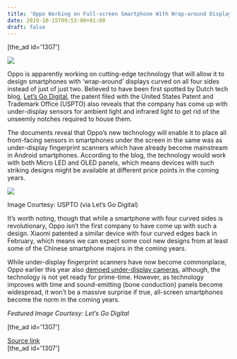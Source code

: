```yaml
---
title: 'Oppo Working on Full-screen Smartphone With Wrap-around Display'
date: 2019-10-15T09:53:00+01:00
draft: false
---
```


\[the\_ad id='1307'\]  
  

  
![](https://beebom.com/wp-content/uploads/2019/10/oppo-wrap-around-concept-render-website.jpg)

Oppo is apparently working on cutting-edge technology that will allow it to design smartphones with ‘wrap-around’ displays curved on all four sides instead of just of just two. Believed to have been first spotted by Dutch tech blog, [Let’s Go Digital](https://nl.letsgodigital.org/smartphones/oppo-telefoon-gebogen-display/), the patent filed with the United States Patent and Trademark Office (USPTO) also reveals that the company has come up with under-display sensors for ambient light and infrared light to get rid of the unseemly notches required to house them.  

The documents reveal that Oppo’s new technology will enable it to place all front-facing sensors in smartphones under the screen in the same was as under-display fingerprint scanners which have already become mainstream in Android smartphones. According to the blog, the technology would work with both Micro LED and OLED panels, which means devices with such striking designs might be available at different price points in the coming years.  

![](https://beebom.com/wp-content/uploads/2019/10/oppo-wrap-around-patent-body.jpg)

Image Courtesy: USPTO (via Let’s Go Digital)

It’s worth noting, though that while a smartphone with four curved sides is revolutionary, Oppo isn’t the first company to have come up with such a design. Xiaomi patented a similar device with four curved edges back in February, which means we can expect some cool new designs from at least some of the Chinese smartphone majors in the coming years.  

While under-display fingerprint scanners have now become commonplace, Oppo earlier this year also [demoed under-display cameras](https://beebom.com/how-oppo-under-screen-camera-works-camera-sample/), although, the technology is not yet ready for prime-time. However, as technology improves with time and sound-emitting (bone conduction) panels become widespread, it won’t be a massive surprise if true, all-screen smartphones become the norm in the coming years.  

_Featured Image Courtesy: Let’s Go Digital_  

  
\[the\_ad id='1307'\]  
  
[Source link](https://beebom.com/oppo-full-screen-smartphone-wrap-around-display/)  
\[the\_ad id='1307'\]